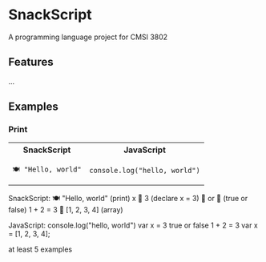 # SnackScript
A programming language project for CMSI 3802


## Features

...

## Examples

### Print

<table>
<tr> <th>SnackScript</th><th>JavaScript</th><tr>
</tr>
<td>

```SnackScript
🍽️ "Hello, world"
```

</td>

<td>

```
console.log("hello, world")
```

</td>
</table>

SnackScript:
🍽️ "Hello, world" (print)
x 🍳 3 (declare x = 3)
🥗 or 🍲 (true or false)
1 + 2 = 3
🥡 [1, 2, 3, 4] (array)

JavaScript:
console.log("hello, world")
var x = 3
true or false
1 + 2 = 3
var x = [1, 2, 3, 4];


at least 5 examples
